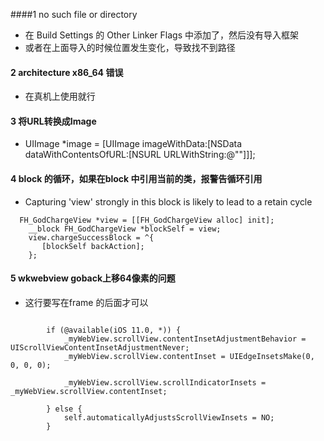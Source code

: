 ####1  no such file or directory
- 在 Build Settings 的 Other Linker Flags 中添加了，然后没有导入框架
- 或者在上面导入的时候位置发生变化，导致找不到路径

#### 2 architecture x86_64 错误
- 在真机上使用就行

#### 3 将URL转换成Image
- UIImage *image = [UIImage imageWithData:[NSData dataWithContentsOfURL:[NSURL URLWithString:@""]]];     

#### 4 block 的循环，如果在block 中引用当前的类，报警告循环引用
- Capturing 'view' strongly in this block is likely to lead to a retain cycle

```
  FH_GodChargeView *view = [[FH_GodChargeView alloc] init];
    __block FH_GodChargeView *blockSelf = view;
    view.chargeSuccessBlock = ^{
       [blockSelf backAction];
    };
```
#### 5 wkwebview goback上移64像素的问题
- 这行要写在frame 的后面才可以

```
       
        if (@available(iOS 11.0, *)) {
            _myWebView.scrollView.contentInsetAdjustmentBehavior = UIScrollViewContentInsetAdjustmentNever;
            _myWebView.scrollView.contentInset = UIEdgeInsetsMake(0, 0, 0, 0);
            
            _myWebView.scrollView.scrollIndicatorInsets = _myWebView.scrollView.contentInset;

        } else {
            self.automaticallyAdjustsScrollViewInsets = NO;
        }
        
```
